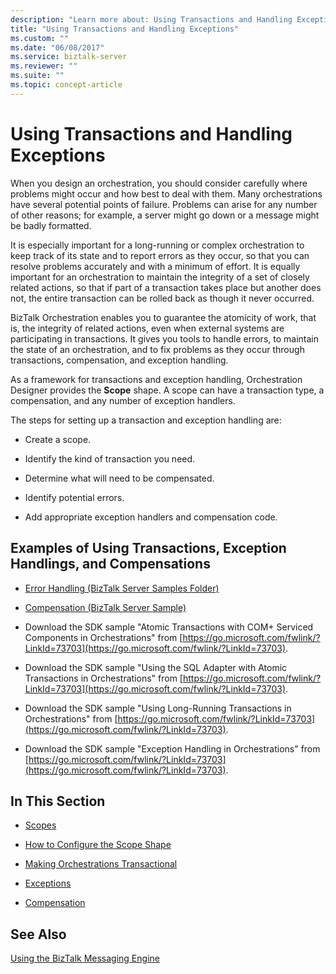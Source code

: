 ```yaml
---
description: "Learn more about: Using Transactions and Handling Exceptions"
title: "Using Transactions and Handling Exceptions"
ms.custom: ""
ms.date: "06/08/2017"
ms.service: biztalk-server
ms.reviewer: ""
ms.suite: ""
ms.topic: concept-article
---
```

# Using Transactions and Handling Exceptions
When you design an orchestration, you should consider carefully where problems might occur and how best to deal with them. Many orchestrations have several potential points of failure. Problems can arise for any number of other reasons; for example, a server might go down or a message might be badly formatted.

 It is especially important for a long-running or complex orchestration to keep track of its state and to report errors as they occur, so that you can resolve problems accurately and with a minimum of effort. It is equally important for an orchestration to maintain the integrity of a set of closely related actions, so that if part of a transaction takes place but another does not, the entire transaction can be rolled back as though it never occurred.

 BizTalk Orchestration enables you to guarantee the atomicity of work, that is, the integrity of related actions, even when external systems are participating in transactions. It gives you tools to handle errors, to maintain the state of an orchestration, and to fix problems as they occur through transactions, compensation, and exception handling.

 As a framework for transactions and exception handling, Orchestration Designer provides the **Scope** shape. A scope can have a transaction type, a compensation, and any number of exception handlers.

 The steps for setting up a transaction and exception handling are:

-   Create a scope.

-   Identify the kind of transaction you need.

-   Determine what will need to be compensated.

-   Identify potential errors.

-   Add appropriate exception handlers and compensation code.

## Examples of Using Transactions, Exception Handlings, and Compensations

-   [Error Handling (BizTalk Server Samples Folder)](../core/error-handling-biztalk-server-samples-folder.md)

-   [Compensation (BizTalk Server Sample)](../core/compensation-biztalk-server-sample.md)

-   Download the SDK sample "Atomic Transactions with COM+ Serviced Components in Orchestrations" from [https://go.microsoft.com/fwlink/?LinkId=73703](https://go.microsoft.com/fwlink/?LinkId=73703).

-   Download the SDK sample "Using the SQL Adapter with Atomic Transactions in Orchestrations" from [https://go.microsoft.com/fwlink/?LinkId=73703](https://go.microsoft.com/fwlink/?LinkId=73703).

-   Download the SDK sample "Using Long-Running Transactions in Orchestrations" from [https://go.microsoft.com/fwlink/?LinkId=73703](https://go.microsoft.com/fwlink/?LinkId=73703).

-   Download the SDK sample "Exception Handling in Orchestrations" from [https://go.microsoft.com/fwlink/?LinkId=73703](https://go.microsoft.com/fwlink/?LinkId=73703).

## In This Section

-   [Scopes](../core/scopes.md)

-   [How to Configure the Scope Shape](../core/how-to-configure-the-scope-shape.md)

-   [Making Orchestrations Transactional](../core/making-orchestrations-transactional.md)

-   [Exceptions](../core/exceptions.md)

-   [Compensation](../core/compensation.md)

## See Also
 [Using the BizTalk Messaging Engine](../core/using-the-biztalk-messaging-engine.md)
